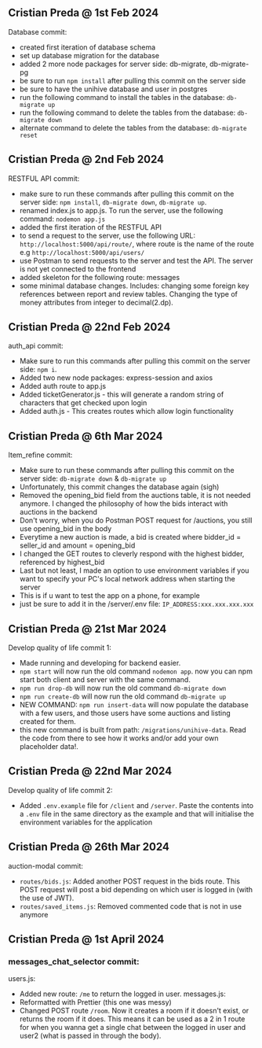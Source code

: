 ## Cristian Preda @ 1st Feb 2024
Database commit:
- created first iteration of database schema
- set up database migration for the database
- added 2 more node packages for server side: db-migrate, db-migrate-pg
- be sure to run `npm install` after pulling this commit on the server side
- be sure to have the unihive database and user in postgres
- run the following command to install the tables in the database: `db-migrate up`
- run the following command to delete the tables from the database: `db-migrate down`
- alternate command to delete the tables from the database: `db-migrate reset`

## Cristian Preda @ 2nd Feb 2024
RESTFUL API commit:
- make sure to run these commands after pulling this commit on the server side: `npm install`, `db-migrate down`, `db-migrate up`.
- renamed index.js to app.js. To run the server, use the following command: `nodemon app.js`
- added the first iteration of the RESTFUL API
- to send a request to the server, use the following URL: `http://localhost:5000/api/route/`, where route is the name of the route e.g `http://localhost:5000/api/users/`
- use Postman to send requests to the server and test the API. The server is not yet connected to the frontend
- added skeleton for the following route: messages
- some minimal database changes. Includes: changing some foreign key references between report and review tables. Changing the type of money attributes from integer to decimal(2.dp).

## Cristian Preda @ 22nd Feb 2024
auth_api commit:
- Make sure to run this commands after pulling this commit on the server side: `npm i`.
- Added two new node packages: express-session and axios
- Added auth route to app.js
- Added ticketGenerator.js - this will generate a random string of characters that get checked upon login
- Added auth.js - This creates routes which allow login functionality

## Cristian Preda @ 6th Mar 2024
Item_refine commit:
- Make sure to run these commands after pulling this commit on the server side: `db-migrate down` & `db-migrate up`
- Unfortunately, this commit changes the database again (sigh)
- Removed the opening_bid field from the auctions table, it is not needed anymore. I changed the philosophy of how the bids interact with auctions in the backend
- Don't worry, when you do Postman POST request for /auctions, you still use opening_bid in the body
- Everytime a new auction is made, a bid is created where bidder_id = seller_id and amount = opening_bid
- I changed the GET routes to cleverly respond with the highest bidder, referenced by highest_bid
- Last but not least, I made an option to use environment variables if you want to specify your PC's local network address when starting the server
- This is if u want to test the app on a phone, for example
- just be sure to add it in the /server/.env file: `IP_ADDRESS:xxx.xxx.xxx.xxx`

## Cristian Preda @ 21st Mar 2024
Develop quality of life commit 1:
- Made running and developing for backend easier.
- `npm start` will now run the old command `nodemon app`. now you can npm start both client and server with the same command.
- `npm run drop-db` will now run the old command `db-migrate down`
- `npm run create-db` will now run the old command `db-migrate up`
- NEW COMMAND: `npm run insert-data` will now populate the database with a few users, and those users have some auctions and listing created for them.
- this new command is built from path: `/migrations/unihive-data`. Read the code from there to see how it works and/or add your own placeholder data!.

## Cristian Preda @ 22nd Mar 2024
Develop quality of life commit 2:
- Added `.env.example` file for `/client` and `/server`. Paste the contents into a `.env` file in the same directory as the example and that will initialise the environment variables for the application

## Cristian Preda @ 26th Mar 2024
auction-modal commit:
- `routes/bids.js`: Added another POST request in the bids route. This POST request will post a bid depending on which user is logged in (with the use of JWT).
- `routes/saved_items.js`: Removed commented code that is not in use anymore

## Cristian Preda @ 1st April 2024
### messages_chat_selector commit:
users.js:
- Added new route: `/me` to return the logged in user.
messages.js:
- Reformatted with Prettier (this one was messy)
- Changed POST route `/room`. Now it creates a room if it doesn't exist, or returns the room if it does. This means it can be used as a 2 in 1 route for when you wanna get a single chat between the logged in user and user2 (what is passed in through the body).